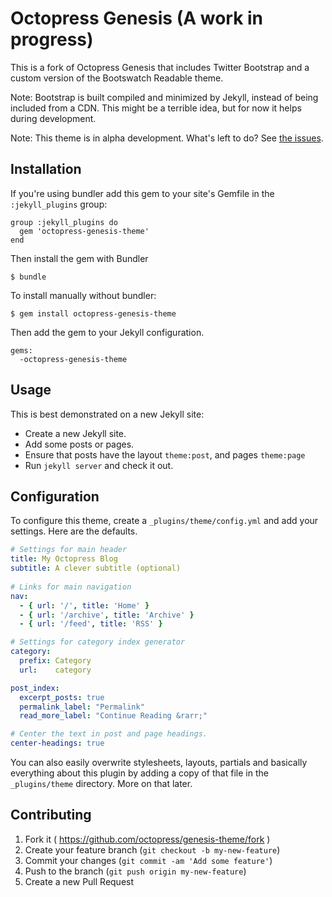 # Octopress Genesis (A work in progress)

This is a fork of Octopress Genesis that includes Twitter Bootstrap and a custom version of the Bootswatch Readable theme. 

Note: Bootstrap is built compiled and minimized by Jekyll, instead of being included from a CDN. This might be a terrible idea, but for now it helps during development.

Note: This theme is in alpha development. What's left to do? See [the issues](https://github.com/octopress/genesis-theme/issues/).

## Installation

If you're using bundler add this gem to your site's Gemfile in the `:jekyll_plugins` group:

    group :jekyll_plugins do
      gem 'octopress-genesis-theme'
    end

Then install the gem with Bundler

    $ bundle

To install manually without bundler:

    $ gem install octopress-genesis-theme

Then add the gem to your Jekyll configuration.

    gems:
      -octopress-genesis-theme

## Usage

This is best demonstrated on a new Jekyll site:

- Create a new Jekyll site.
- Add some posts or pages.
- Ensure that posts have the layout `theme:post`, and pages `theme:page`
- Run `jekyll server` and check it out.

## Configuration

To configure this theme, create a `_plugins/theme/config.yml` and add your settings. Here are
the defaults.

```yaml
# Settings for main header
title: My Octopress Blog
subtitle: A clever subtitle (optional)
 
# Links for main navigation
nav:
  - { url: '/', title: 'Home' }
  - { url: '/archive', title: 'Archive' }
  - { url: '/feed', title: 'RSS' }

# Settings for category index generator
category:
  prefix: Category
  url:    category

post_index:
  excerpt_posts: true
  permalink_label: "Permalink"
  read_more_label: "Continue Reading &rarr;"

# Center the text in post and page headings.
center-headings: true
```

You can also easily overwrite stylesheets, layouts, partials and basically everything about
this plugin by adding a copy of that file in the `_plugins/theme` directory. More on that
later.

## Contributing

1. Fork it ( https://github.com/octopress/genesis-theme/fork )
2. Create your feature branch (`git checkout -b my-new-feature`)
3. Commit your changes (`git commit -am 'Add some feature'`)
4. Push to the branch (`git push origin my-new-feature`)
5. Create a new Pull Request
